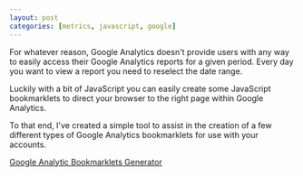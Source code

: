 ```yaml
---
layout: post
categories: [metrics, javascript, google]
---
```

For whatever reason, Google Analytics doesn't provide users with any way to easily access their Google Analytics reports for a given period. Every day you want to view a report you need to reselect the date range.

Luckily with a bit of JavaScript you can easily create some JavaScript bookmarklets to direct your browser to the right page within Google Analytics.

To that end, I've created a simple tool to assist in the creation of a few different types of Google Analytics bookmarklets for use with your accounts.

[Google Analytic Bookmarklets Generator](/more/analytics)